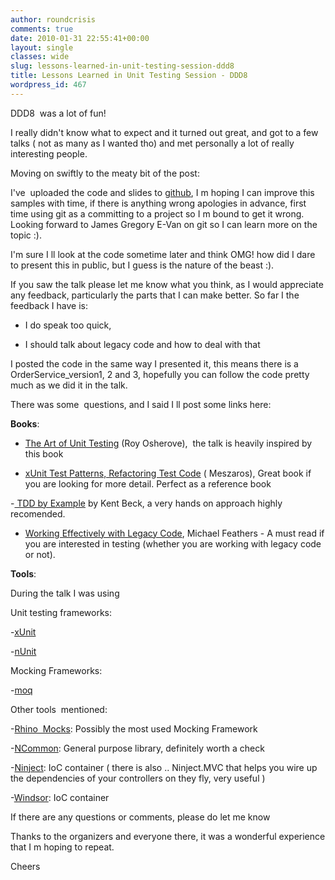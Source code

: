 ```yaml
---
author: roundcrisis
comments: true
date: 2010-01-31 22:55:41+00:00
layout: single
classes: wide
slug: lessons-learned-in-unit-testing-session-ddd8
title: Lessons Learned in Unit Testing Session - DDD8
wordpress_id: 467
---
```


DDD8  was a lot of fun!




I really didn't know what to expect and it turned out great, and got to a few talks ( not as many as I wanted tho) and met personally a lot of really interesting people.




Moving on swiftly to the meaty bit of the post:







I've  uploaded the code and slides to [github](http://github.com/Andrea/LessonsLearnedInUnitTesting), I m hoping I can improve this samples with time, if there is anything wrong apologies in advance, first time using git as a committing to a project so I m bound to get it wrong. Looking forward to James Gregory E-Van on git so I can learn more on the topic :).




I'm sure I ll look at the code sometime later and think OMG! how did I dare to present this in public, but I guess is the nature of the beast :).







If you saw the talk please let me know what you think, as I would appreciate any feedback, particularly the parts that I can make better. So far I the feedback I have is:








	
  * I do speak too quick,

	
  * I should talk about legacy code and how to deal with that










I posted the code in the same way I presented it, this means there is a OrderService_version1, 2 and 3, hopefully you can follow the code pretty much as we did it in the talk.







There was some  questions, and I said I ll post some links here:




**Books**:




- [The Art of Unit Testing](http://www.artofunittesting.com/) (Roy Osherove),  the talk is heavily inspired by this book




- [xUnit Test Patterns, Refactoring Test Code](http://xunitpatterns.com/) ( Meszaros), Great book if you are looking for more detail. Perfect as a reference book




-[ TDD by Example](http://www.amazon.com/Test-Driven-Development-Kent-Beck/dp/0321146530) by Kent Beck, a very hands on approach highly recomended.




- [Working Effectively with Legacy Code](http://www.amazon.com/Working-Effectively-Legacy-Michael-Feathers/dp/0131177052), Michael Feathers - A must read if you are interested in testing (whether you are working with legacy code or not).







**Tools**:




During the talk I was using







Unit testing frameworks:




-[xUnit](http://www.codeplex.com/xunit)




-[nUnit](http://www.nunit.org/)




Mocking Frameworks:




-[moq](http://code.google.com/p/moq/)







Other tools  mentioned:







-[Rhino  Mocks](http://github.com/ayende/rhino-mocks): Possibly the most used Mocking Framework




-[NCommon](http://github.com/riteshrao/ncommon/): General purpose library, definitely worth a check




-[Ninject](http://github.com/enkari/ninject/): IoC container ( there is also .. Ninject.MVC that helps you wire up the dependencies of your controllers on they fly, very useful )




-[Windsor](http://www.castleproject.org/castle/download.html): IoC container










If there are any questions or comments, please do let me know







Thanks to the organizers and everyone there, it was a wonderful experience that I m hoping to repeat.




Cheers
